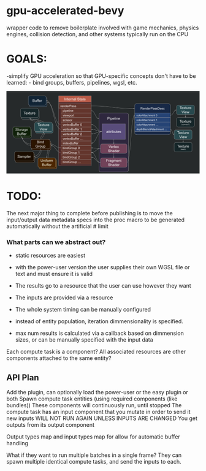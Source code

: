 # gpu-accelerated-bevy

wrapper code to remove boilerplate involved with game mechanics, physics engines, collision detection, and other systems typically run on the CPU

# GOALS:

-simplify GPU acceleration so that GPU-specific concepts don't have to be learned: - bind groups, buffers, pipelines, wgsl, etc.

![alt text](image.png)

# TODO:

The next major thing to complete before publishing is to move the input/output data metadata specs into the proc macro to be generated automatically without the artificial # limit

### What parts can we abstract out?

- static resources are easiest

- with the power-user version the user supplies their own WGSL file or text and must ensure it is valid

- The results go to a resource that the user can use however they want
- The inputs are provided via a resource
- The whole system timing can be manually configured
- instead of entity population, iteration dimmensionality is specified.
- max num results is calculated via a callback based on dimmension sizes, or can be manually specified with the input data

Each compute task is a component?
All associated resources are other components attached to the same entity?

## API Plan

Add the plugin, can optionally load the power-user or the easy plugin or both
Spawn compute task entities (using required components (like bundles))
These components will continuously run, until stopped
The compute task has an input component that you mutate in order to send it new inputs
WILL NOT RUN AGAIN UNLESS INPUTS ARE CHANGED
You get outputs from its output component

Output types map and input types map for allow for automatic buffer handling

What if they want to run multiple batches in a single frame?
They can spawn multiple identical compute tasks, and send the inputs to each.
